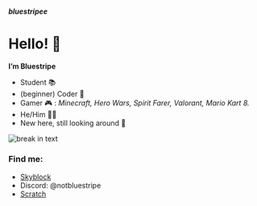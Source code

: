 ##### bluestripee
# Hello! 👋
**I’m Bluestripe**
- Student 📚
- (beginner) Coder 🫠
- Gamer 🎮 : _Minecraft, Hero Wars, Spirit Farer, Valorant, Mario Kart 8._
- He/Him 👨‍💻
- New here, still looking around 👀

![break in text](https://d138zd1ktt9iqe.cloudfront.net/media/seo_landing_files/line-1602152758.png)

### Find me:
- [Skyblock](https://sky.shiiyu.moe/stats/bluestripee/Apple)
- Discord: @notbluestripe
- [Scratch](https://scratch.mit.edu/users/-FlameIntros/)



